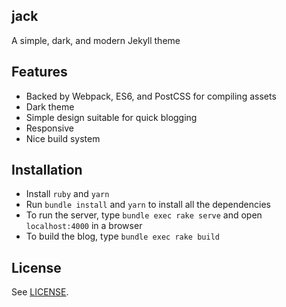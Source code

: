 jack
---

A simple, dark, and modern Jekyll theme

## Features

- Backed by Webpack, ES6, and PostCSS for compiling assets
- Dark theme
- Simple design suitable for quick blogging
- Responsive
- Nice build system

## Installation

- Install `ruby` and `yarn`
- Run `bundle install` and `yarn` to install all the dependencies
- To run the server, type `bundle exec rake serve` and open `localhost:4000` in a browser
- To build the blog, type `bundle exec rake build`

## License

See [LICENSE](https://github.com/aonemd/jack/blob/master/LICENSE).
